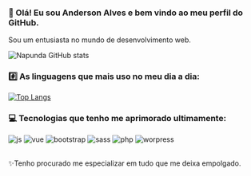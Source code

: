 ### 👋 Olá! Eu sou Anderson Alves e bem vindo ao meu perfil do GitHub.
Sou um entusiasta no mundo de desenvolvimento web.

![Napunda GitHub stats](https://github-readme-stats.vercel.app/api?username=napunda&show_icons=true&theme=merko&count_private=true)

### #️⃣ As linguagens que mais uso no meu dia a dia:
[![Top Langs](https://github-readme-stats.vercel.app/api/top-langs/?username=napunda&layout=compact)](https://github.com/anuraghazra/github-readme-stats)

### 💻 Tecnologias que tenho me aprimorado ultimamente:
<div style="display: inline_block">
  <img align="center" alt="js" src="https://img.shields.io/badge/JavaScript-F7DF1E?style=for-the-badge&logo=javascript&logoColor=black" />
  <img align="center" alt="vue" src="https://img.shields.io/badge/Vue.js-35495E?style=for-the-badge&logo=vue.js&logoColor=4FC08D" />
  <img align="center" alt="bootstrap" src="https://img.shields.io/badge/Bootstrap-563D7C?style=for-the-badge&logo=bootstrap&logoColor=white" />
  <img align="center" alt="sass" src="https://img.shields.io/badge/Sass-CC6699?style=for-the-badge&logo=sass&logoColor=white" />
  <img align="center" alt="php" src="https://img.shields.io/badge/PHP-777BB4?style=for-the-badge&logo=php&logoColor=white" />
  <img align="center" alt="worpress" src="https://img.shields.io/badge/Wordpress-21759B?style=for-the-badge&logo=wordpress&logoColor=white" />
  
</div><br/>

✨Tenho procurado me especializar em tudo que me deixa empolgado.
